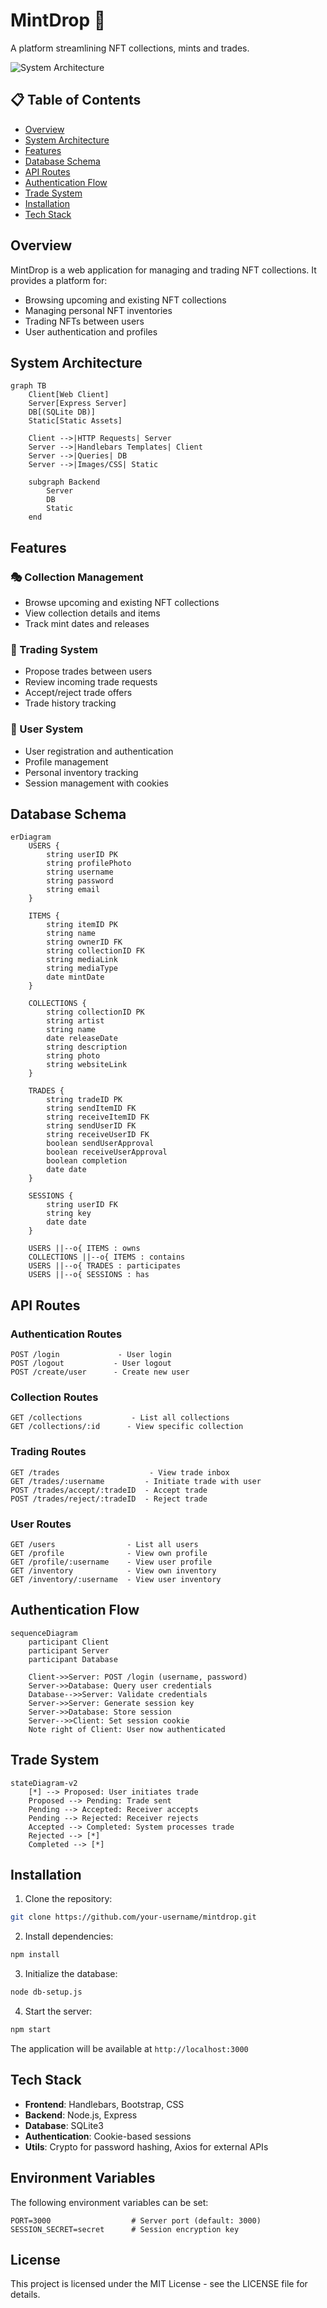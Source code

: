 # MintDrop 🎨

A platform streamlining NFT collections, mints and trades.

![System Architecture](https://raw.githubusercontent.com/mermaid-js/mermaid/develop/docs/public/favicon.png)

## 📋 Table of Contents
- [Overview](#overview)
- [System Architecture](#system-architecture) 
- [Features](#features)
- [Database Schema](#database-schema)
- [API Routes](#api-routes)
- [Authentication Flow](#authentication-flow)
- [Trade System](#trade-system)
- [Installation](#installation)
- [Tech Stack](#tech-stack)

## Overview

MintDrop is a web application for managing and trading NFT collections. It provides a platform for:
- Browsing upcoming and existing NFT collections
- Managing personal NFT inventories 
- Trading NFTs between users
- User authentication and profiles

## System Architecture

```mermaid
graph TB
    Client[Web Client]
    Server[Express Server]
    DB[(SQLite DB)]
    Static[Static Assets]
    
    Client -->|HTTP Requests| Server
    Server -->|Handlebars Templates| Client
    Server -->|Queries| DB
    Server -->|Images/CSS| Static
    
    subgraph Backend
        Server
        DB
        Static
    end
```

## Features

### 🎭 Collection Management
- Browse upcoming and existing NFT collections
- View collection details and items
- Track mint dates and releases

### 🔄 Trading System
- Propose trades between users
- Review incoming trade requests 
- Accept/reject trade offers
- Trade history tracking

### 👤 User System
- User registration and authentication
- Profile management
- Personal inventory tracking
- Session management with cookies

## Database Schema

```mermaid
erDiagram
    USERS {
        string userID PK
        string profilePhoto
        string username
        string password
        string email
    }
    
    ITEMS {
        string itemID PK
        string name
        string ownerID FK
        string collectionID FK
        string mediaLink
        string mediaType
        date mintDate
    }
    
    COLLECTIONS {
        string collectionID PK
        string artist
        string name
        date releaseDate
        string description
        string photo
        string websiteLink
    }
    
    TRADES {
        string tradeID PK
        string sendItemID FK
        string receiveItemID FK
        string sendUserID FK
        string receiveUserID FK
        boolean sendUserApproval
        boolean receiveUserApproval
        boolean completion
        date date
    }

    SESSIONS {
        string userID FK
        string key
        date date
    }

    USERS ||--o{ ITEMS : owns
    COLLECTIONS ||--o{ ITEMS : contains
    USERS ||--o{ TRADES : participates
    USERS ||--o{ SESSIONS : has
```

## API Routes

### Authentication Routes
```
POST /login             - User login
POST /logout           - User logout 
POST /create/user      - Create new user
```

### Collection Routes
```
GET /collections           - List all collections
GET /collections/:id      - View specific collection
```

### Trading Routes
```
GET /trades                    - View trade inbox
GET /trades/:username         - Initiate trade with user
POST /trades/accept/:tradeID  - Accept trade
POST /trades/reject/:tradeID  - Reject trade
```

### User Routes
```
GET /users                - List all users
GET /profile              - View own profile
GET /profile/:username    - View user profile
GET /inventory            - View own inventory
GET /inventory/:username  - View user inventory
```

## Authentication Flow

```mermaid
sequenceDiagram
    participant Client
    participant Server
    participant Database
    
    Client->>Server: POST /login (username, password)
    Server->>Database: Query user credentials
    Database-->>Server: Validate credentials
    Server->>Server: Generate session key
    Server->>Database: Store session
    Server-->>Client: Set session cookie
    Note right of Client: User now authenticated
```

## Trade System

```mermaid
stateDiagram-v2
    [*] --> Proposed: User initiates trade
    Proposed --> Pending: Trade sent
    Pending --> Accepted: Receiver accepts
    Pending --> Rejected: Receiver rejects
    Accepted --> Completed: System processes trade
    Rejected --> [*]
    Completed --> [*]
```

## Installation

1. Clone the repository:
```bash
git clone https://github.com/your-username/mintdrop.git
```

2. Install dependencies:
```bash
npm install
```

3. Initialize the database:
```bash
node db-setup.js
```

4. Start the server:
```bash
npm start
```

The application will be available at `http://localhost:3000`

## Tech Stack

- **Frontend**: Handlebars, Bootstrap, CSS
- **Backend**: Node.js, Express
- **Database**: SQLite3
- **Authentication**: Cookie-based sessions
- **Utils**: Crypto for password hashing, Axios for external APIs

## Environment Variables

The following environment variables can be set:
```
PORT=3000                  # Server port (default: 3000)
SESSION_SECRET=secret      # Session encryption key
```

## License

This project is licensed under the MIT License - see the LICENSE file for details.